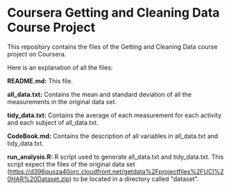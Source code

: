 # Coursera Getting and Cleaning Data Course Project

This repository contains the files of the Getting and Cleaning Data course project on Coursera.

Here is an explanation of all the files:

**README.md:** This file.

**all_data.txt:** Contains the mean and standard deviation of all the measurements in the original data set.

**tidy_data.txt:** Contains the average of each measurement for each activity and each subject of all_data.txt.

**CodeBook.md:** Contains the description of all variables in all_data.txt and tidy_data.txt.

**run_analysis.R:** R script used to generate all_data.txt and tidy_data.txt. This script expect the files of the original data set (<https://d396qusza40orc.cloudfront.net/getdata%2Fprojectfiles%2FUCI%20HAR%20Dataset.zip>) to be located in a directory called "dataset".
